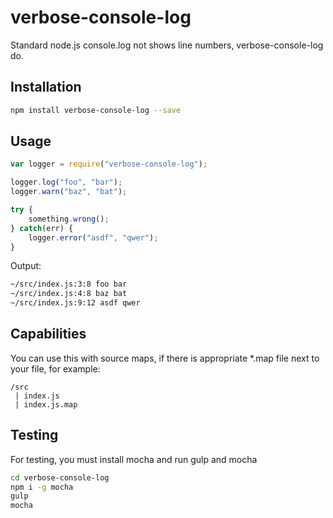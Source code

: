 # verbose-console-log

Standard node.js console.log not shows line numbers, verbose-console-log do.

## Installation

```bash
npm install verbose-console-log --save
```

## Usage

```javascript
var logger = require("verbose-console-log");

logger.log("foo", "bar");
logger.warn("baz", "bat");

try {
    something.wrong();
} catch(err) {
    logger.error("asdf", "qwer");
}
```

Output:

```bash
~/src/index.js:3:8 foo bar
~/src/index.js:4:8 baz bat
~/src/index.js:9:12 asdf qwer
```

## Capabilities

You can use this with source maps, if there is appropriate *.map file next to your file, for example:

```
/src
 | index.js
 | index.js.map
```

## Testing

For testing, you must install mocha and run gulp and mocha

```bash
cd verbose-console-log
npm i -g mocha
gulp
mocha
```